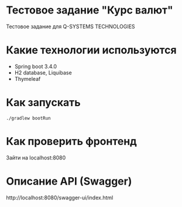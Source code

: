 # Тестовое задание "Курс валют"
Тестовое задание для Q-SYSTEMS TECHNOLOGIES
# Какие технологии используются
- Spring boot 3.4.0
- H2 database, Liquibase
- Thymeleaf
# Как запускать
```./gradlew bootRun```
# Как проверить фронтенд
Зайти на localhost:8080
# Описание API (Swagger)
http://localhost:8080/swagger-ui/index.html
